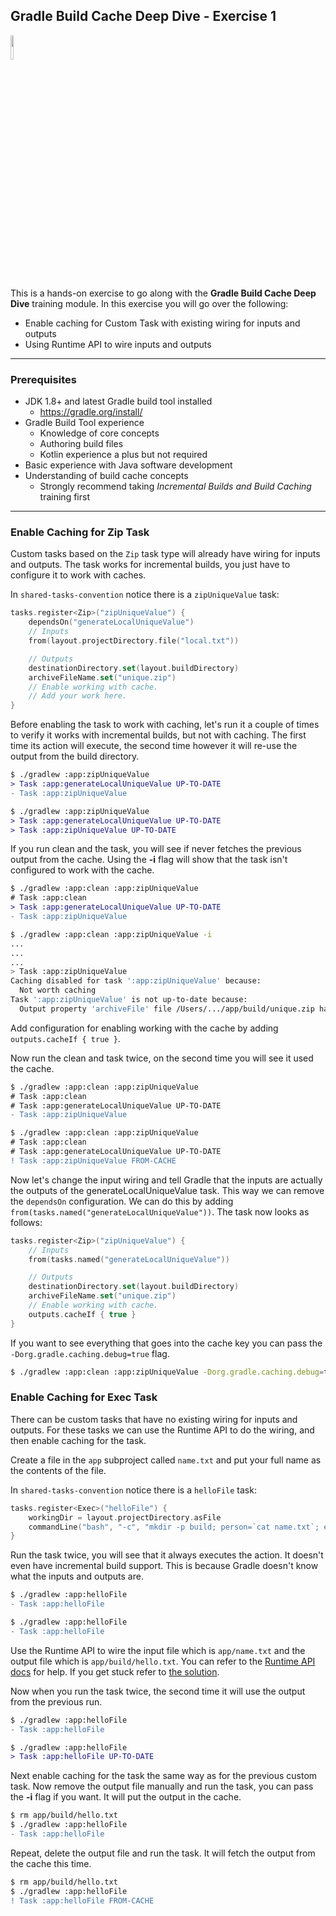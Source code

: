 ## Gradle Build Cache Deep Dive - Exercise 1

<p align="left">
<img width="10%" height="10%" src="https://user-images.githubusercontent.com/120980/174325546-8558160b-7f16-42cb-af0f-511849f22ebc.png">
</p>

This is a hands-on exercise to go along with the
**Gradle Build Cache Deep Dive** training module. In this exercise
you will go over the following:

* Enable caching for Custom Task with existing wiring for inputs and outputs
* Using Runtime API to wire inputs and outputs

---
### Prerequisites

* JDK 1.8+ and latest Gradle build tool installed
    * https://gradle.org/install/
* Gradle Build Tool experience
    * Knowledge of core concepts
    * Authoring build files
    * Kotlin experience a plus but not required
* Basic experience with Java software development
* Understanding of build cache concepts
    * Strongly recommend taking *Incremental Builds and Build Caching* training first

---
### Enable Caching for Zip Task

Custom tasks based on the `Zip` task type will already have wiring for inputs
and outputs. The task works for incremental builds, you just have to configure
it to work with caches.

In `shared-tasks-convention` notice there is a `zipUniqueValue` task:

```kotlin
tasks.register<Zip>("zipUniqueValue") {
    dependsOn("generateLocalUniqueValue")
    // Inputs
    from(layout.projectDirectory.file("local.txt"))

    // Outputs
    destinationDirectory.set(layout.buildDirectory)
    archiveFileName.set("unique.zip")
    // Enable working with cache.
    // Add your work here.
}
```

Before enabling the task to work with caching, let's run it a couple of times
to verify it works with incremental builds, but not with caching. The first
time its action will execute, the second time however it will re-use the
output from the build directory.

```diff
$ ./gradlew :app:zipUniqueValue
> Task :app:generateLocalUniqueValue UP-TO-DATE
- Task :app:zipUniqueValue

$ ./gradlew :app:zipUniqueValue
> Task :app:generateLocalUniqueValue UP-TO-DATE
> Task :app:zipUniqueValue UP-TO-DATE
```

If you run clean and the task, you will see if never fetches the previous
output from the cache. Using the **-i** flag will show that the task
isn't configured to work with the cache.

```diff
$ ./gradlew :app:clean :app:zipUniqueValue
# Task :app:clean
> Task :app:generateLocalUniqueValue UP-TO-DATE
- Task :app:zipUniqueValue
```

```bash
$ ./gradlew :app:clean :app:zipUniqueValue -i
...
...
...
> Task :app:zipUniqueValue
Caching disabled for task ':app:zipUniqueValue' because:
  Not worth caching
Task ':app:zipUniqueValue' is not up-to-date because:
  Output property 'archiveFile' file /Users/.../app/build/unique.zip has been removed.
```

Add configuration for enabling working with the cache by adding
`outputs.cacheIf { true }`.

Now run the clean and task twice, on the second time you will see it used the
cache.

```diff
$ ./gradlew :app:clean :app:zipUniqueValue
# Task :app:clean
# Task :app:generateLocalUniqueValue UP-TO-DATE
- Task :app:zipUniqueValue

$ ./gradlew :app:clean :app:zipUniqueValue
# Task :app:clean
# Task :app:generateLocalUniqueValue UP-TO-DATE
! Task :app:zipUniqueValue FROM-CACHE
```

Now let's change the input wiring and tell Gradle that the inputs
are actually the outputs of the generateLocalUniqueValue task.
This way we can remove the `dependsOn` configuration. We can do this by
adding `from(tasks.named("generateLocalUniqueValue"))`.
The task now looks as follows:

```kotlin
tasks.register<Zip>("zipUniqueValue") {
    // Inputs
    from(tasks.named("generateLocalUniqueValue"))

    // Outputs
    destinationDirectory.set(layout.buildDirectory)
    archiveFileName.set("unique.zip")
    // Enable working with cache.
    outputs.cacheIf { true }
}
```

If you want to see everything that goes into the cache key you can pass the
`-Dorg.gradle.caching.debug=true` flag.

```bash
$ ./gradlew :app:clean :app:zipUniqueValue -Dorg.gradle.caching.debug=true
```

### Enable Caching for Exec Task

There can be custom tasks that have no existing wiring for inputs and outputs.
For these tasks we can use the Runtime API to do the wiring, and then
enable caching for the task.

Create a file in the `app` subproject called `name.txt` and put your full name
as the contents of the file.

In `shared-tasks-convention` notice there is a `helloFile` task:

```kotlin
tasks.register<Exec>("helloFile") {
    workingDir = layout.projectDirectory.asFile
    commandLine("bash", "-c", "mkdir -p build; person=`cat name.txt`; echo \"hello \$person\" > build/hello.txt")
}
```

Run the task twice, you will see that it always executes the action. It
doesn't even have incremental build support. This is because Gradle doesn't
know what the inputs and outputs are.

```diff
$ ./gradlew :app:helloFile
- Task :app:helloFile

$ ./gradlew :app:helloFile
- Task :app:helloFile
```

Use the Runtime API to wire the input file which is `app/name.txt` and the
output file which is `app/build/hello.txt`. You can refer to the
[Runtime API docs](https://docs.gradle.org/current/userguide/build_cache.html#using_the_runtime_api)
for help. If you get stuck refer to [the solution](solution/buildSrc/src/main/kotlin/shared-tasks-convention.gradle.kts#L41).

Now when you run the task twice, the second time it will use the output from
the previous run.

```diff
$ ./gradlew :app:helloFile
- Task :app:helloFile

$ ./gradlew :app:helloFile
> Task :app:helloFile UP-TO-DATE
```

Next enable caching for the task the same way as for the previous custom task.
Now remove the output file manually and run the task, you can pass the **-i**
flag if you want. It will put the output in the cache.

```diff
$ rm app/build/hello.txt
$ ./gradlew :app:helloFile
- Task :app:helloFile
```

Repeat, delete the output file and run the task. It will fetch the output from
the cache this time.

```diff
$ rm app/build/hello.txt
$ ./gradlew :app:helloFile
! Task :app:helloFile FROM-CACHE
```
